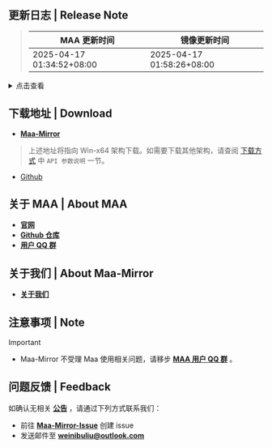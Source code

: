 ## 更新日志 | Release Note
> MAA 更新时间 | 镜像更新时间
> --- | ---
> 2025-04-17 01:34:52+08:00 | 2025-04-17 01:58:26+08:00

<details>

<summary>点击查看</summary>

### Highlight

本次更新我们带来了保全派驻新作业与自定义背景图片填充模式，修复若干已知问题，让牛牛跑得更快更稳~

#### 保全派驻作业更新

新增以下场景的保全派驻作业支持：
- 阿卡胡拉丛林（萨拉托加）
- 尚蜀夜市/多索雷斯在建地块/荒地群兽音乐厅（DL_君逸寒）

#### 背景设置自定义升级

「背景设置」新增自定义填充模式，可以放心选择喜欢的图片啦  
（设置路径依然在「设置」→「背景设置」，搭配透明度食用更佳哦~）

#### 问题修复专项

- 修复导能元件选择异常
- 解决线索窗口无法关闭的 BUG
- 优化 OF-1 导航逻辑，适配新 UI
- 修复理智勾选「指定材料」刷取「不选择」时 UI 崩溃 → [详情](https://www.bilibili.com/opus/1055580503270227987)

----

以下是详细内容：

### 新增 | New

* 新增 阿卡胡拉丛林 保全派驻作业 (#12375) `@`Saratoga-Official
* 新增 尚蜀夜市、多索雷斯在建地块、荒地群兽音乐厅 保全派驻作业 (#12370, #12374) `@`junyihan233
* Background stretch modes (#12365) `@`BxFS `@`ABA2396
* 在肉鸽招募中增加m3作为群奶 (#12353) `@`Cerulime

### 改进 | Improved

* 基建干员选择滑动优化 `@`status102
* 加快无基建技能干员选择速度，加快选择列表回正速度 (#12363) `@`ABA2396
* 优化 OF-1 截图 `@`ABA2396

### 修复 | Fix

* 自动战斗卡子弹时间，锁干员导致cache混乱 (#12369) `@`Alan-Charred
* EN SSS buffs regex `@`Constrat
* 导能元件界面更改 `@`ABA2396
* 刷理智掉落物指定参数异常检查 `@`status102
* 无法关闭线索窗口 `@`ABA2396

### 文档 | Docs

* 优化文档 (#12361) `@`SherkeyXD `@`Rbqwow
* add glossary missing operator name (#12360) `@`rosmontisu

### 其他 | Other

* 更新Mirror酱下载为按钮，保持动画一致 `@`ChingCdesu
* 移除battleHelper中的BestMatcher复用 (#12136) `@`status102
* 优化界面显示 `@`ABA2396
* tile resource (#12372) `@`MistEO `@`github-actions[bot]
* KR translation tweaks (#12366) `@`HX3N
* 自动战斗加点输出 `@`status102

**Full Changelog**: [v5.15.1 -> v5.15.2](https://github.com/MaaAssistantArknights/MaaAssistantArknights/compare/v5.15.1...v5.15.2)


</details>

## 下载地址 | Download
- **[Maa-Mirror](https://maa.mmirror.top/arch=win-x64?ver=v5.15.2)**
> 上述地址将指向 Win-x64 架构下载。如需要下载其他架构，请查阅 [下载方式](https://mmirror.top/download.html) 中 `API 参数说明` 一节。
- [Github](https://github.com/MaaAssistantArknights/MaaAssistantArknights/releases/v5.15.2)

## 关于 MAA | About MAA
- **[官网](https://maa.plus)**
- **[Github 仓库](https://github.com/MaaAssistantArknights/MaaAssistantArknights)**
- **[用户 QQ 群](https://ota.maa.plus/MaaAssistantArknights/api/qqgroup)**

## 关于我们 | About Maa-Mirror
- **[关于我们](https://mmirror.top/about.html)**

## 注意事项 | Note
> [!IMPORTANT]
> - Maa-Mirror 不受理 Maa 使用相关问题，请移步 **[MAA 用户 QQ 群](https://ota.maa.plus/MaaAssistantArknights/api/qqgroup)** 。

## 问题反馈 | Feedback
如确认无相关 **[公告](https://mmirror.top/post/gong-gao.html)** ，请通过下列方式联系我们：
- 前往 **[Maa-Mirror-Issue](https://github.com/MaaMirror/Maa-Mirror-Issue/issues)** 创建 issue
- 发送邮件至 **<a href="mailto:weinibuliu@outlook.com">weinibuliu@outlook.com</a>**
